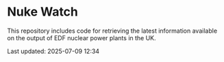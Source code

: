 # Nuke Watch

This repository includes code for retrieving the latest information available on the output of EDF nuclear power plants in the UK.

Last updated: 2025-07-09 12:34